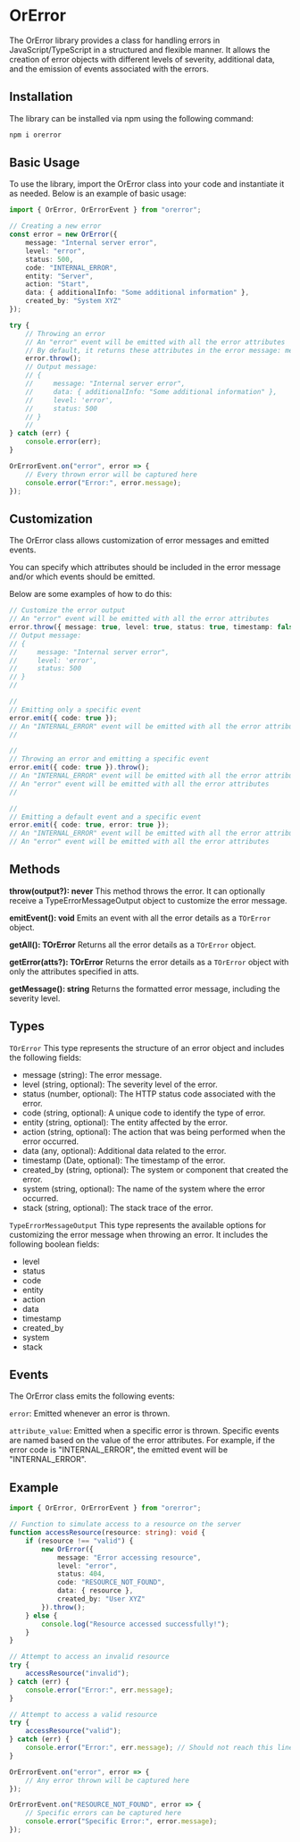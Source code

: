 # OrError

The OrError library provides a class for handling errors in JavaScript/TypeScript in a structured and flexible manner. It allows the creation of error objects
with different levels of severity, additional data, and the emission of events associated with the errors.

## Installation

The library can be installed via npm using the following command:

```bash
npm i orerror
```

## Basic Usage

To use the library, import the OrError class into your code and instantiate it as needed. Below is an example of basic usage:

```typescript
import { OrError, OrErrorEvent } from "orerror";

// Creating a new error
const error = new OrError({
    message: "Internal server error",
    level: "error",
    status: 500,
    code: "INTERNAL_ERROR",
    entity: "Server",
    action: "Start",
    data: { additionalInfo: "Some additional information" },
    created_by: "System XYZ"
});

try {
    // Throwing an error
    // An "error" event will be emitted with all the error attributes
    // By default, it returns these attributes in the error message: message, data, level, status, timestamp
    error.throw();
    // Output message:
    // {
    //     message: "Internal server error",
    //     data: { additionalInfo: "Some additional information" },
    //     level: 'error',
    //     status: 500
    // }
    //
} catch (err) {
    console.error(err);
}

OrErrorEvent.on("error", error => {
    // Every thrown error will be captured here
    console.error("Error:", error.message);
});
```

## Customization

The OrError class allows customization of error messages and emitted events.

You can specify which attributes should be included in the error message and/or which events should be emitted.

Below are some examples of how to do this:

```typescript
// Customize the error output
// An "error" event will be emitted with all the error attributes
error.throw({ message: true, level: true, status: true, timestamp: false });
// Output message:
// {
//     message: "Internal server error",
//     level: 'error',
//     status: 500
// }
//

//
// Emitting only a specific event
error.emit({ code: true });
// An "INTERNAL_ERROR" event will be emitted with all the error attributes
//

//
// Throwing an error and emitting a specific event
error.emit({ code: true }).throw();
// An "INTERNAL_ERROR" event will be emitted with all the error attributes
// An "error" event will be emitted with all the error attributes
//

//
// Emitting a default event and a specific event
error.emit({ code: true, error: true });
// An "INTERNAL_ERROR" event will be emitted with all the error attributes
// An "error" event will be emitted with all the error attributes
```

## Methods

**throw(output?): never** This method throws the error. It can optionally receive a TypeErrorMessageOutput object to customize the error message.

**emitEvent(): void** Emits an event with all the error details as a `TOrError` object.

**getAll(): TOrError** Returns all the error details as a `TOrError` object.

**getError(atts?): TOrError** Returns the error details as a `TOrError` object with only the attributes specified in atts.

**getMessage(): string** Returns the formatted error message, including the severity level.

## Types

`TOrError` This type represents the structure of an error object and includes the following fields:

-   message (string): The error message.
-   level (string, optional): The severity level of the error.
-   status (number, optional): The HTTP status code associated with the error.
-   code (string, optional): A unique code to identify the type of error.
-   entity (string, optional): The entity affected by the error.
-   action (string, optional): The action that was being performed when the error occurred.
-   data (any, optional): Additional data related to the error.
-   timestamp (Date, optional): The timestamp of the error.
-   created_by (string, optional): The system or component that created the error.
-   system (string, optional): The name of the system where the error occurred.
-   stack (string, optional): The stack trace of the error.

`TypeErrorMessageOutput` This type represents the available options for customizing the error message when throwing an error. It includes the following boolean
fields:

-   level
-   status
-   code
-   entity
-   action
-   data
-   timestamp
-   created_by
-   system
-   stack

## Events

The OrError class emits the following events:

`error`: Emitted whenever an error is thrown.

`attribute_value`: Emitted when a specific error is thrown. Specific events are named based on the value of the error attributes. For example, if the error code
is "INTERNAL_ERROR", the emitted event will be "INTERNAL_ERROR".

## Example

```typescript
import { OrError, OrErrorEvent } from "orerror";

// Function to simulate access to a resource on the server
function accessResource(resource: string): void {
    if (resource !== "valid") {
        new OrError({
            message: "Error accessing resource",
            level: "error",
            status: 404,
            code: "RESOURCE_NOT_FOUND",
            data: { resource },
            created_by: "User XYZ"
        }).throw();
    } else {
        console.log("Resource accessed successfully!");
    }
}

// Attempt to access an invalid resource
try {
    accessResource("invalid");
} catch (err) {
    console.error("Error:", err.message);
}

// Attempt to access a valid resource
try {
    accessResource("valid");
} catch (err) {
    console.error("Error:", err.message); // Should not reach this line
}

OrErrorEvent.on("error", error => {
    // Any error thrown will be captured here
});

OrErrorEvent.on("RESOURCE_NOT_FOUND", error => {
    // Specific errors can be captured here
    console.error("Specific Error:", error.message);
});
```
